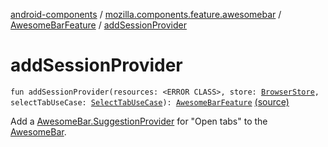 [android-components](../../index.md) / [mozilla.components.feature.awesomebar](../index.md) / [AwesomeBarFeature](index.md) / [addSessionProvider](./add-session-provider.md)

# addSessionProvider

`fun addSessionProvider(resources: <ERROR CLASS>, store: `[`BrowserStore`](../../mozilla.components.browser.state.store/-browser-store/index.md)`, selectTabUseCase: `[`SelectTabUseCase`](../../mozilla.components.feature.tabs/-tabs-use-cases/-select-tab-use-case/index.md)`): `[`AwesomeBarFeature`](index.md) [(source)](https://github.com/mozilla-mobile/android-components/blob/master/components/feature/awesomebar/src/main/java/mozilla/components/feature/awesomebar/AwesomeBarFeature.kt#L61)

Add a [AwesomeBar.SuggestionProvider](../../mozilla.components.concept.awesomebar/-awesome-bar/-suggestion-provider/index.md) for "Open tabs" to the [AwesomeBar](../../mozilla.components.concept.awesomebar/-awesome-bar/index.md).

